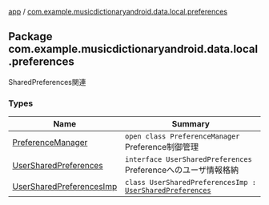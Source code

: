 [app](../index.md) / [com.example.musicdictionaryandroid.data.local.preferences](./index.md)

## Package com.example.musicdictionaryandroid.data.local.preferences

SharedPreferences関連

### Types

| Name | Summary |
|---|---|
| [PreferenceManager](-preference-manager/index.md) | `open class PreferenceManager`<br>Preference制御管理 |
| [UserSharedPreferences](-user-shared-preferences/index.md) | `interface UserSharedPreferences`<br>Preferenceへのユーザ情報格納 |
| [UserSharedPreferencesImp](-user-shared-preferences-imp/index.md) | `class UserSharedPreferencesImp : `[`UserSharedPreferences`](-user-shared-preferences/index.md) |
